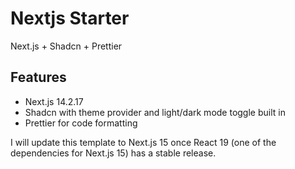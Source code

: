 # Nextjs Starter

Next.js + Shadcn + Prettier

## Features

* Next.js 14.2.17
* Shadcn with theme provider and light/dark mode toggle built in
* Prettier for code formatting

I will update this template to Next.js 15 once React 19 (one of the dependencies for Next.js 15) has a stable release.
